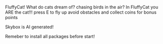 FluffyCat!
What do cats dream of? chasing birds in the air? In FluffyCat you ARE the cat!!!
press E to fly up avoid obstacles and collect coins for bonus points

Skybox is AI generated!

Remeber to install all packages before start!

